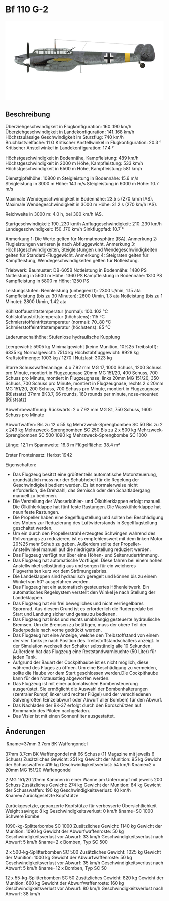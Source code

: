 # Bf 110 G-2

![bf110g2](../images/bf110g2.png)

## Beschreibung

Überziehgeschwindigkeit in Flugkonfiguration: 160..190 km/h
Überziehgeschwindigkeit in Landekonfiguration: 141..168 km/h
Höchstzulässige Geschwindigkeit im Sturzflug: 740 km/h
Bruchlastvielfache: 11 G
Kritischer Anstellwinkel in Flugkonfiguration: 20.3 °
Kritischer Anstellwinkel in Landekonfiguration: 17.4 °

Höchstgeschwindigkeit in Bodennähe, Kampfleistung: 489 km/h
Höchstgeschwindigkeit in 2000 m Höhe, Kampfleistung: 533 km/h
Höchstgeschwindigkeit in 6500 m Höhe, Kampfleistung: 581 km/h

Dienstgipfelhöhe: 10800 m
Steigleistung in Bodennähe: 15.6 m/s
Steigleistung in 3000 m Höhe: 14.1 m/s
Steigleistung in 6000 m Höhe: 10.7 m/s

Maximale Wendegeschwindigkeit in Bodennähe: 23.5 s (270 km/h IAS).
Maximale Wendegeschwindigkeit in 3000 m Höhe: 31.2 s (270 km/h IAS).

Reichweite in 3000 m: 4.0 h, bei 300 km/h IAS.

Startgeschwindigkeit: 190..230 km/h
Anfluggeschwindigkeit: 210..230 km/h
Landegeschwindigkeit: 150..170 km/h
Sinkflugpfad: 10.7 °

Anmerkung 1: Die Werte gelten für Normatmosphäre (ISA).
Anmerkung 2: Flugleistungen varrieren je nach Abfluggewicht.
Anmerkung 3: Höchstgeschwindigkeiten, Steigleistungen und Wendegeschwindigkeiten gelten für Standard-Fluggewicht.
Anmerkung 4: Steigraten gelten für Kampfleistung, Wendegeschwindigkeiten gelten für Notleistung.

Triebwerk:
Baumuster: DB-605B
Notleistung in Bodennähe: 1480 PS
Notleistung in 5600 m Höhe: 1360 PS
Kampfleistung in Bodennähe: 1310 PS
Kampfleistung in 5800 m Höhe: 1250 PS

Leistungsstufen:
Nennleistung (unbegrenzt): 2300 U/min, 1.15 ata
Kampfleistung (bis zu 30 Minuten): 2600 U/min, 1.3 ata
Notleistung (bis zu 1 Minute): 2800 U/min, 1.42 ata

Kühlstoffaustrittstemperatur (normal): 100..102 °C
Kühlstoffaustrittstemperatur (höchstens): 115 °C
Schmierstoffeintrittstemperatur (normal): 70..80 °C
Schmierstoffeintrittstemperatur (höchstens): 85 °C

Laderumschalthöhe: Stufenlose hydraulische Kupplung 

Leergewicht: 5905 kg
Minimalgewicht (keine Munition, 10%25 Treibstoff): 6335 kg
Normalgewicht: 7514 kg
Höchstabfluggewicht: 8928 kg
Kraftstoffmenge: 1003 kg / 1270 l
Nutzlast: 3023 kg

Starre Schusswaffenanlage:
4 x 7.92 mm MG 17, 1000 Schuss, 1200 Schuss pro Minute, montiert in Flugzeugnase
20mm MG 151/20, 400 Schuss, 700 Schuss pro Minute, montiert in Flugzeugnase, links
20mm MG 151/20, 350 Schuss, 700 Schuss pro Minute, montiert in Flugzeugnase, rechts
2 х 20mm MG 151/20, 200 Schuss, 700 Schuss pro Minute, montiert in Flugzeugnase (Rüstsatz)
37mm BK3.7, 66 rounds, 160 rounds per minute, nose-mounted (Rüstsatz)

Abwehrbewaffnung:
Rückwärts: 2 x 7.92 mm MG 81, 750 Schuss, 1600 Schuss pro Minute

Abwurfwaffen:
Bis zu 12 x 55 kg Mehrzweck-Sprengbomben SC 50
Bis zu 2 x 249 kg Mehrzweck-Sprengbomben SC 250
Bis zu 2 x 500 kg Mehrzweck-Sprengbomben SC 500
1090 kg Mehrzweck-Sprengbombe SC 1000

Länge: 12.1 m
Spannweite: 16.3 m
Flügelfläche: 38.4 m²

Erster Fronteinsatz: Herbst 1942

Eigenschaften:
- Das Flugzeug besitzt eine größtenteils automatische Motorsteuerung, grundsätzlich muss nur der Schubhebel für die Regelung der Geschwindigkeit bedient werden. Es ist normalerweise nicht erforderlich, die Drehzahl, das Gemisch oder den Schaltladergang manuell zu bedienen.
- Die Verstellung der Wasserkühler- und Ölkühlerklappen erfolgt manuell. Die Ölkühlerklappe hat fünf feste Rastungen. Die Wasskühlerklappe hat neun feste Rastungen.
- Die Propeller haben eine Segelflugstellung und sollten bei Beschädigung des Motors zur Reduzierung des Luftwiderstands in Segelflugstellung geschaltet werden.
- Um ein durch den Propellerstrahl erzeugtes Schwingen während des Rollvorgangs zu reduzieren, ist es empfehlenswert mit dem linken Motor 20%25 mehr Schub zu geben. Außerdem sollte der Propeller-Anstellwinkel manuell auf die niedrigste Stellung reduziert werden.
- Das Flugzeug verfügt nur über eine Höhen- und Seitenrudertrimmung.
- Das Flugzeug hat automatische Vorflügel. Diese fahren bei einem hohen Anstellwinkel selbständig aus und sorgen für ein weicheres Flugverhalten kurz vor dem Strömungsabriss.
- Die Landeklappen sind hydraulisch geregelt und können bis zu einem Winkel von 50° ausgefahren werden.
- Das Flugzeug hat ein automatisch gesteuertes Höhenleitwerk. Ein automatisches Regelsystem verstellt den Winkel je nach Stellung der Landeklappen.
- Das Flugzeug hat ein frei bewegliches und nicht verriegelbares Spornrad. Aus diesem Grund ist es erforderlich die Ruderpedale bei Start und Landung sicher und genau zu bedienen.
- Das Flugzeug hat links und rechts unabhängig gesteuerte hydraulische Bremsen. Um die Bremsen zu betätigen, muss der obere Teil der Ruderpedale nach vorne gedrückt werden.
- Das Flugzeug hat eine Anzeige, welche den Treibstoffstand von einem der vier Tanks je nach Position des Treibstoffstandschalters anzeigt. In der Simulation wechselt der Schalter selbständig alle 10 Sekunden. Außerdem hat das Flugzeug eine Reststandwarnleuchte (50 Liter) für jeden Tank.
- Aufgrund der Bauart der Cockpithaube ist es nicht möglich, diese während des Fluges zu öffnen. Um eine Beschädigung zu vermeiden, sollte die Haube vor dem Start geschlossen werden.Die Cockpithaube kann für den Notausstieg abgeworfen werden.
- Das Flugzeug ist mit einer automatischen Bombensteuerung ausgerüstet. Sie ermöglicht die Auswahl der Bombenhalterungen (zentraler Rumpf, linker und rechter Flügel) und der verschiedenen Salvengrößen (Einzelabwurf oder Abwurf aller Bomben) für den Abwurf.
- Das Nachladen der BK-37 erfolgt durch den Bordschützen auf Kommando des Piloten nachgeladen.
- Das Visier ist mit einen Sonnenfilter ausgestattet.

## Änderungen
﻿
&name=37mm 3.7cm BK Waffengondel

37mm 3.7cm BK Waffengondel mit 66 Schuss (11 Magazine mit jeweils 6 Schuss)
Zusätzliches Gewicht: 251 kg
Gewicht der Munition: 95 kg
Gewicht der Schusswaffen: 419 kg
Geschwindigkeitsverlust: 54 km/h﻿
&name=2 x 20mm MG 151/20 Waffengondel

2 MG 151/20 20mm Kanonen in einer Wanne am Unterrumpf mit jeweils 200 Schuss
Zusätzliches Gewicht: 274 kg
Gewicht der Munition: 84 kg
Gewicht der Schusswaffen: 190 kg
Geschwindigkeitsverlust: 40 km/h﻿
&name=Zurückgesetzte Kopfstütze

Zurückgesetzte, gepanzerte Kopfstütze für verbesserte Übersichtlichkeit
Weight savings: 8 kg
Geschwindigkeitsverlust: 0 km/h﻿
&name=SC 1000 Schwere Bombe

1090-kg-Splitterbombe SC 1000
Zusätzliches Gewicht: 1140 kg
Gewicht der Munition: 1090 kg
Gewicht der Abwurfwaffenroste: 50 kg
Geschwindigkeitsverlust vor Abwurf: 33 km/h
Geschwindigkeitsverlust nach Abwurf: 5 km/h﻿
&name=2 x Bomben, Typ SC 500

2 x 500-kg-Splitterbomben SC 500
Zusätzliches Gewicht: 1025 kg
Gewicht der Munition: 1000 kg
Gewicht der Abwurfwaffenroste: 50 kg
Geschwindigkeitsverlust vor Abwurf: 35 km/h
Geschwindigkeitsverlust nach Abwurf: 5 km/h﻿
&name=12 x Bomben, Typ SC 50

12 x 55-kg-Splitterbomben SC 50
Zusätzliches Gewicht: 820 kg
Gewicht der Munition: 660 kg
Gewicht der Abwurfwaffenroste: 160 kg
Geschwindigkeitsverlust vor Abwurf: 80 km/h
Geschwindigkeitsverlust nach Abwurf: 38 km/h
